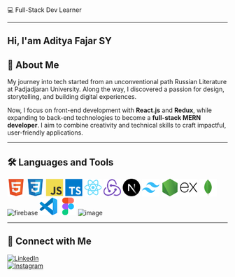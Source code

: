 💻 Full-Stack Dev Learner 

---

## Hi, I'am Aditya Fajar SY

## 🚀 About Me  
My journey into tech started from an unconventional path Russian Literature at Padjadjaran University. Along the way, I discovered a passion for design, storytelling, and building digital experiences.  

Now, I focus on front-end development with **React.js** and **Redux**, while expanding to back-end technologies to become a **full-stack MERN developer**. I aim to combine creativity and technical skills to craft impactful, user-friendly applications.  

---

## 🛠️ Languages and Tools 

<p align="left">  
  <img src="https://raw.githubusercontent.com/devicons/devicon/master/icons/html5/html5-original.svg" alt="html5" width="40" height="40"/>  
  <img src="https://raw.githubusercontent.com/devicons/devicon/master/icons/css3/css3-original.svg" alt="css3" width="40" height="40"/>  
  <img src="https://raw.githubusercontent.com/devicons/devicon/master/icons/javascript/javascript-original.svg" alt="javascript" width="40" height="40"/>  
  <img src="https://raw.githubusercontent.com/devicons/devicon/master/icons/typescript/typescript-original.svg" alt="typescript" width="40" height="40"/>  
  <img src="https://raw.githubusercontent.com/devicons/devicon/master/icons/react/react-original.svg" alt="react" width="40" height="40"/>  
  <img src="https://raw.githubusercontent.com/devicons/devicon/master/icons/redux/redux-original.svg" alt="redux" width="40" height="40"/>  
  <img src="https://raw.githubusercontent.com/devicons/devicon/master/icons/nextjs/nextjs-original.svg" alt="nextjs" width="40" height="40"/>  
  <img src="https://raw.githubusercontent.com/devicons/devicon/master/icons/tailwindcss/tailwindcss-original.svg" alt="tailwindcss" width="40" height="40"/>  

  <!-- Backend -->
  <img src="https://raw.githubusercontent.com/devicons/devicon/master/icons/nodejs/nodejs-original.svg" alt="nodejs" width="40" height="40"/>  
  <img src="https://raw.githubusercontent.com/devicons/devicon/master/icons/express/express-original.svg" alt="express" width="40" height="40"/>  
  <img src="https://raw.githubusercontent.com/devicons/devicon/master/icons/mongodb/mongodb-original.svg" alt="mongodb" width="40" height="40"/>  
  <img src="https://www.vectorlogo.zone/logos/firebase/firebase-icon.svg" alt="firebase" width="40" height="40"/>  

  <!-- Tools & Design -->
  <img src="https://raw.githubusercontent.com/devicons/devicon/master/icons/vscode/vscode-original.svg" alt="vscode" width="40" height="40"/>  
  <img src="https://raw.githubusercontent.com/devicons/devicon/master/icons/figma/figma-original.svg" alt="figma" width="40" height="40"/>  
  <img width="40" height="40" alt="image" src="https://github.com/user-attachments/assets/6e9aa524-f613-41c1-8fa9-e9aa4e34b0c8" />



</p>  

---

## 🔗 Connect with Me  
[![LinkedIn](https://img.shields.io/badge/LinkedIn-blue?logo=linkedin&logoColor=white)](https://linkedin.com/in/adityafajarsy)  
[![Instagram](https://img.shields.io/badge/Instagram-red?logo=instagram&logoColor=white)](https://instagram.com/adityafajarsyy)  
